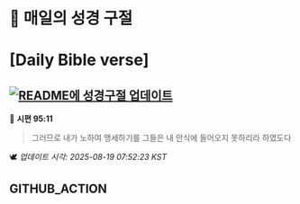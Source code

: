 # 🙏 매일의 성경 구절
# [Daily Bible verse]
## [![README에 성경구절 업데이트](https://github.com/DONGSUKA/first_test/actions/workflows/update-readme-bible.yml/badge.svg)](https://github.com/DONGSUKA/first_test/actions/workflows/update-readme-bible.yml)
<!-- START_BIBLE_VERSE -->
📖 **시편 95:11**
> 그러므로 내가 노하여 맹세하기를 그들은 내 안식에 들어오지 못하리라 하였도다

🕊️ _업데이트 시각: 2025-08-19 07:52:23 KST_
  <!-- END_BIBLE_VERSE -->
## GITHUB_ACTION
